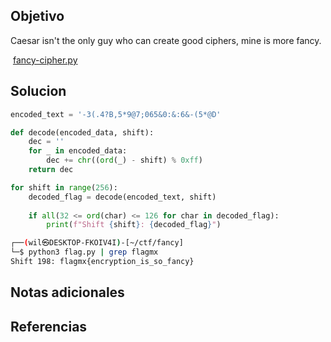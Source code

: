 ## Objetivo
Caesar isn't the only guy who can create good ciphers, mine is more fancy.

 [fancy-cipher.py](https://ctfd.anuies.mx/files/2f058e286647177b326e1e929507943a/fancy-cipher.py?token=eyJ1c2VyX2lkIjozNTksInRlYW1faWQiOjIxNywiZmlsZV9pZCI6OX0.Zw8hqQ.v0UJc_fq5NhAo0yLgbFpRGdxeM0 "fancy-cipher.py")

## Solucion
```python
encoded_text = '-3(.4?B,5*9@7;065&0:&:6&-(5*@D'

def decode(encoded_data, shift):
    dec = ''
    for _ in encoded_data:
        dec += chr((ord(_) - shift) % 0xff)
    return dec

for shift in range(256):
    decoded_flag = decode(encoded_text, shift)
    
    if all(32 <= ord(char) <= 126 for char in decoded_flag):
        print(f"Shift {shift}: {decoded_flag}")
```

```bash
┌──(wil㉿DESKTOP-FKOIV4I)-[~/ctf/fancy]
└─$ python3 flag.py | grep flagmx
Shift 198: flagmx{encryption_is_so_fancy}
```
## Notas adicionales
## Referencias
